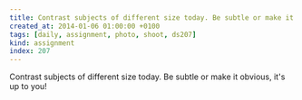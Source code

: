 ```yaml
---
title: Contrast subjects of different size today. Be subtle or make it obvious, it's up to you!
created_at: 2014-01-06 01:00:00 +0100
tags: [daily, assignment, photo, shoot, ds207]
kind: assignment
index: 207
---
```


Contrast subjects of different size today. Be subtle or make it obvious, it's up to you!
